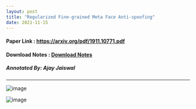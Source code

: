 ```yaml
---
layout: post
title: "Regularized Fine-grained Meta Face Anti-spoofing"
date: 2021-11-15
---
```


#### Paper Link : https://arxiv.org/pdf/1911.10771.pdf
#### Download Notes : <a href="../../../../reading/Regularized Fine-grained Meta Face Anti-spoofing.pdf" class="download" title="View Notes">Download Notes</a>
##### Annotated By: Ajay Jaiswal
------------------

![image](https://user-images.githubusercontent.com/6660499/142348049-22a3efc1-fbdc-4a38-bf9a-dba0664c5ae1.png)


![image](https://user-images.githubusercontent.com/6660499/142347992-d81ead26-03e1-4bfa-9425-431d7a53e881.png)
